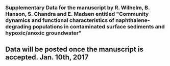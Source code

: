 ### Supplementary Data for the manuscript by R. Wilhelm, B. Hanson, S. Chandra and E. Madsen entitled "Community dynamics and functional characteristics of naphthalene-degrading populations in contaminated surface sediments and hypoxic/anoxic groundwater"

## Data will be posted once the manuscript is accepted.  Jan. 10th, 2017
